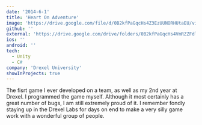 ```yaml
---
date: '2014-6-1'
title: 'Heart On Adventure'
image: 'https://drive.google.com/file/d/0B2kfPaGqcHs4Z3EzUUNORHUtaEU/view?usp=share_link&resourcekey=0-oNaAqoybkP2-DxQlDcWacw'
github: ''
external: 'https://drive.google.com/drive/folders/0B2kfPaGqcHs4VmRZZFdlRDlqR0U?resourcekey=0-tmfR7GDNQmT24i25c1hlJw&usp=sharing'
ios: ''
android: ''
tech:
  - Unity
  - C#
company: 'Drexel University'
showInProjects: true
---
```


The fisrt game I ever developed on a team, as well as my 2nd year at Drexel. I programmed the game myself. Although it most certainly has a great number of bugs, I am still extremely proud of it. I remember fondly staying up in the Drexel Labs for days on end to make a very silly game work with a wonderful group of people.
